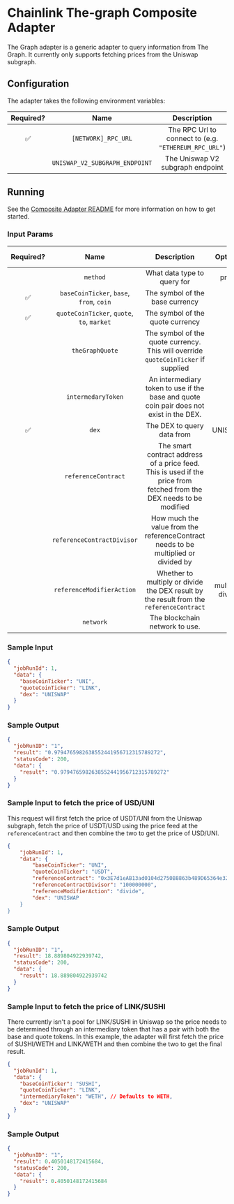 # Chainlink The-graph Composite Adapter

The Graph adapter is a generic adapter to query information from The Graph. It currently only supports fetching prices from the Uniswap subgraph.

## Configuration

The adapter takes the following environment variables:

| Required? |              Name              |                      Description                      | Options |                         Defaults to                         |
| :-------: | :----------------------------: | :---------------------------------------------------: | :-----: | :---------------------------------------------------------: |
|    ✅     |      `[NETWORK]_RPC_URL`       | The RPC Url to connect to (e.g. `"ETHEREUM_RPC_URL"`) |         |                                                             |
|           | `UNISWAP_V2_SUBGRAPH_ENDPOINT` |           The Uniswap V2 subgraph endpoint            |         | https://api.thegraph.com/subgraphs/name/ianlapham/uniswapv2 |

## Running

See the [Composite Adapter README](../README.md) for more information on how to get started.

### Input Params

| Required? |                    Name                    |                                                     Description                                                      |     Options      | Defaults to  |
| :-------: | :----------------------------------------: | :------------------------------------------------------------------------------------------------------------------: | :--------------: | :----------: |
|           |                  `method`                  |                                             What data type to query for                                              |      price       |    price     |
|    ✅     |  `baseCoinTicker`, `base`, `from`, `coin`  |                                           The symbol of the base currency                                            |                  |              |
|    ✅     | `quoteCoinTicker`, `quote`, `to`, `market` |                                           The symbol of the quote currency                                           |                  |              |
|           |              `theGraphQuote`               |                  The symbol of the quote currency. This will override `quoteCoinTicker` if supplied                  |                  |              |
|           |             `intermedaryToken`             |               An intermediary token to use if the base and quote coin pair does not exist in the DEX.                |                  |     WETH     |
|    ✅     |                   `dex`                    |                                              The DEX to query data from                                              |     UNISWAP      |              |
|           |            `referenceContract`             | The smart contract address of a price feed. This is used if the price from fetched from the DEX needs to be modified |                  |              |
|           |         `referenceContractDivisor`         |                  How much the value from the referenceContract needs to be multiplied or divided by                  |                  |              |
|           |         `referenceModifierAction`          |               Whether to multiply or divide the DEX result by the result from the `referenceContract`                | multiply, divide |   multiply   |
|           |                 `network`                  |                                            The blockchain network to use.                                            |                  | `'ETHEREUM'` |

### Sample Input

```json
{
  "jobRunId": 1,
  "data": {
    "baseCoinTicker": "UNI",
    "quoteCoinTicker": "LINK",
    "dex": "UNISWAP"
  }
}
```

### Sample Output

```json
{
  "jobRunID": "1",
  "result": "0.9794765982638552441956712315789272",
  "statusCode": 200,
  "data": {
    "result": "0.9794765982638552441956712315789272"
  }
}
```

### Sample Input to fetch the price of USD/UNI

This request will first fetch the price of USDT/UNI from the Uniswap subgraph, fetch the price of USDT/USD using the price feed at the `referenceContract` and then
combine the two to get the price of USD/UNI.

```json
{
    "jobRunId": 1,
    "data": {
        "baseCoinTicker": "UNI",
        "quoteCoinTicker": "USDT",
        "referenceContract": "0x3E7d1eAB13ad0104d2750B8863b489D65364e32D",
        "referenceContractDivisor": "100000000",
        "referenceModifierAction": "divide",
        "dex": "UNISWAP
    }
}
```

### Sample Output

```json
{
  "jobRunID": "1",
  "result": 18.889804922939742,
  "statusCode": 200,
  "data": {
    "result": 18.889804922939742
  }
}
```

### Sample Input to fetch the price of LINK/SUSHI

There currently isn't a pool for LINK/SUSHI in Uniswap so the price needs to be determined through an intermediary token that has a pair with both the base and
quote tokens. In this example, the adapter will first fetch the price of SUSHI/WETH and LINK/WETH and then combine the two to get the final result.

```json
{
  "jobRunId": 1,
  "data": {
    "baseCoinTicker": "SUSHI",
    "quoteCoinTicker": "LINK",
    "intermediaryToken": "WETH", // Defaults to WETH,
    "dex": "UNISWAP"
  }
}
```

### Sample Output

```json
{
  "jobRunID": "1",
  "result": 0.4050148172415684,
  "statusCode": 200,
  "data": {
    "result": 0.4050148172415684
  }
}
```

